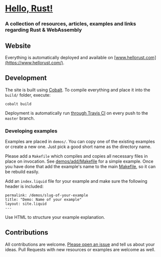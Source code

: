 # [Hello, Rust!](https://www.hellorust.com/)

### A collection of resources, articles, examples and links regarding Rust & WebAssembly

## Website

Everything is automatically deployed and available on [www.hellorust.com](https://www.hellorust.com/).

## Development

The site is built using [Cobalt](https://github.com/cobalt-org/cobalt.rs).
To compile everything and place it into the `build/` folder, execute:

```
cobalt build
```

Deployment is automatically run [through Travis CI](https://travis-ci.org/badboy/hellorust) on every push to the `master` branch.

### Developing examples

Examples are placed in `demos/`. You can copy one of the existing examples or create a new one.
Just pick a good short name as the directory name.

Please add a `Makefile` which compiles and copies all necessary files in place on invocation.
See [demos/add/Makefile](demos/add/Makefile) for a simple example.
Once you have done that add the example's name to the main [Makefile](Makefile), so it can be rebuild easily.

Add an `index.liquid` file for your example and make sure the following header is included:

```
permalink: /demos/slug-of-your-example
title: "Demo: Name of your example"
layout: site.liquid
---
```

Use HTML to structure your example explanation.

## Contributions

All contributions are welcome.
[Please open an issue](https://github.com/badboy/hellorust/issues/new) and tell us about your ideas.
Pull Requests with new resources or examples are welcome as well.
